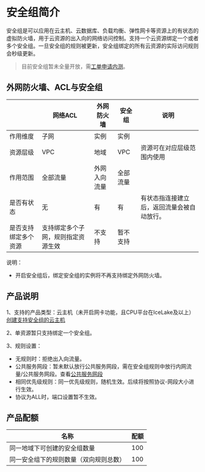 # 安全组简介


安全组是可以应用在云主机、云数据库、负载均衡、弹性网卡等资源上的有状态的虚拟防火墙，用于云资源的出入向的网络访问控制。支持一个云资源绑定一个或者多个安全组。一旦安全组的规则被更新，安全组绑定的所有云资源的实际访问规则会秒级更新。

> 目前安全组暂未全量开放，需[工单申请内测](https://console.ucloud.cn/uaccount/work_ticket/create)。

## 外网防火墙、ACL与安全组

||网络ACL|外网防火墙|安全组|说明|
|---|---|---|---|---|
|作用维度|子网|实例|实例||
|资源层级|VPC|地域|VPC|资源可在对应层级范围内使用|
|作用范围|全部流量|外网入向流量|全部流量|
|是否有状态|无|有|有|有状态指连接建立后，返回流量会被自动放行。|
|是否支持绑定多个资源|支持绑定多个子网，规则指定资源生效|不支持|暂不支持|

说明：

- 开启安全组后，绑定安全组的实例将不再支持绑定外网防火墙。

## 产品说明

1、支持的产品类型：云主机（未开启网卡功能，且CPU平台在IceLake及以上）    [创建支持安全组的云主机](https://docs.ucloud.cn/vpc/guide/secgroup?id=%e5%88%9b%e5%bb%ba%e6%94%af%e6%8c%81%e5%ae%89%e5%85%a8%e7%bb%84%e7%9a%84%e4%ba%91%e4%b8%bb%e6%9c%ba)

2、单资源暂只支持绑定一个安全组。

3、规则设置：

- 无规则时：拒绝出入向流量。
- 公共服务网段：暂未默认放行公共服务网段，需在安全组规则中放行内网流量/公共服务网段。查看[公共服务网段](https://docs.ucloud.cn/vpc/limit)
- 相同优先级规则：同一优先级规则，随机生效。后续将按照协议-网段大小进行生效。
- 协议为ALL时，端口设置暂不生效。


## 产品配额

|名称|配额|
|---|---|
|同一地域下可创建的安全组数量|100|
|同一安全组下的规则数量（双向规则总数）|100|








